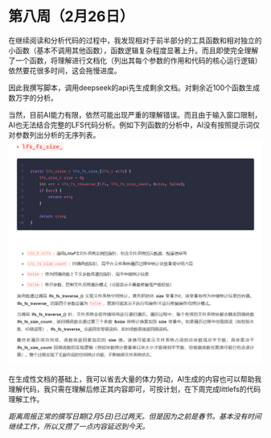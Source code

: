 # 第八周（2月26日）

在继续阅读和分析代码的过程中，我发现相对于前半部分的工具函数和相对独立的小函数（基本不调用其他函数），函数逻辑复杂程度显著上升。而且即使完全理解了一个函数，将理解进行文档化（列出其每个参数的作用和代码的核心运行逻辑）依然要花很多时间，这会拖慢进度。

因此我撰写脚本，调用deepseek的api先生成剩余文档。对剩余近100个函数生成数万字的分析。

当然，目前AI能力有限，依然可能出现严重的理解错误。而且由于输入窗口限制，AI也无法结合完整的LFS代码分析。例如下列函数的分析中，AI没有按照提示词仅对参数列出分析的无序列表。
![](../../asserts/wrong_explanation.png)

在生成性文档的基础上，我可以省去大量的体力劳动，AI生成的内容也可以帮助我理解代码，我只需在理解后修正其内容即可，可按计划，在下周完成littlefs的代码理解工作。

*距离周报正常的撰写日期(2月5日)已过两天。但是因为之前是春节。基本没有时间继续工作，所以又攒了一点内容延迟到今天。*

